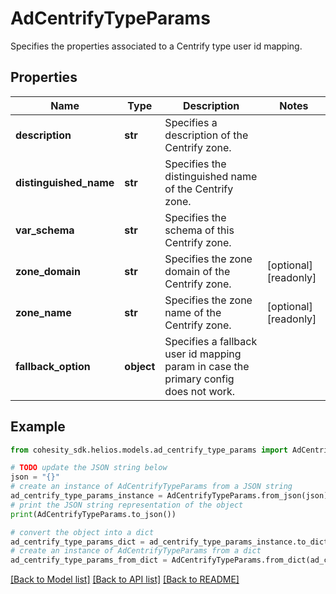 # AdCentrifyTypeParams

Specifies the properties associated to a Centrify type user id mapping.

## Properties

Name | Type | Description | Notes
------------ | ------------- | ------------- | -------------
**description** | **str** | Specifies a description of the Centrify zone. | 
**distinguished_name** | **str** | Specifies the distinguished name of the Centrify zone. | 
**var_schema** | **str** | Specifies the schema of this Centrify zone. | 
**zone_domain** | **str** | Specifies the zone domain of the Centrify zone. | [optional] [readonly] 
**zone_name** | **str** | Specifies the zone name of the Centrify zone. | [optional] [readonly] 
**fallback_option** | **object** | Specifies a fallback user id mapping param in case the primary config does not work. | 

## Example

```python
from cohesity_sdk.helios.models.ad_centrify_type_params import AdCentrifyTypeParams

# TODO update the JSON string below
json = "{}"
# create an instance of AdCentrifyTypeParams from a JSON string
ad_centrify_type_params_instance = AdCentrifyTypeParams.from_json(json)
# print the JSON string representation of the object
print(AdCentrifyTypeParams.to_json())

# convert the object into a dict
ad_centrify_type_params_dict = ad_centrify_type_params_instance.to_dict()
# create an instance of AdCentrifyTypeParams from a dict
ad_centrify_type_params_from_dict = AdCentrifyTypeParams.from_dict(ad_centrify_type_params_dict)
```
[[Back to Model list]](../README.md#documentation-for-models) [[Back to API list]](../README.md#documentation-for-api-endpoints) [[Back to README]](../README.md)



